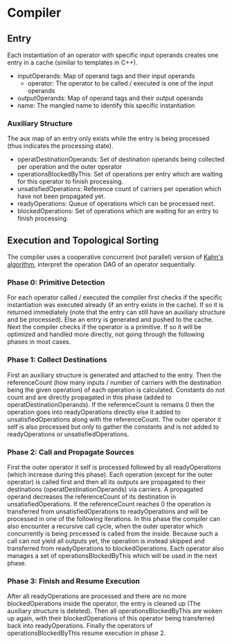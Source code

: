 # Compiler

## Entry
Each instantiation of an operator with specific input operands creates one entry in a cache (similar to templates in C++).
- inputOperands: Map of operand tags and their input operands
    - operator: The operator to be called / executed is one of the input operands
- outputOperands: Map of operand tags and their output operands
- name: The mangled name to identify this specific instantiation

### Auxiliary Structure
The aux map of an entry only exists while the entry is being processed (thus indicates the processing state).
- operatDestinationOperands: Set of destination operands being collected per operation and the outer operator
- operationsBlockedByThis: Set of operations per entry which are waiting for this operator to finish processing.
- unsatisfiedOperations: Reference count of carriers per operation which have not been propagated yet.
- readyOperations: Queue of operations which can be processed next.
- blockedOperations: Set of operations which are waiting for an entry to finish processing.


## Execution and Topological Sorting
The compiler uses a cooperative concurrent (not parallel) version of [Kahn's algorithm](https://en.wikipedia.org/wiki/Topological_sorting#Kahn's_algorithm),
interpret the operation DAG of an operator sequentially.

### Phase 0: Primitive Detection
For each operator called / executed the compiler first checks if the specific instantiation was executed already (if an entry exists in the cache).
If so it is returned immediately (note that the entry can still have an auxiliary structure and be processed).
Else an entry is generated and pushed to the cache.
Next the compiler checks if the operator is a primitive.
If so it will be optimized and handled more directly, not going through the following phases in most cases.

### Phase 1: Collect Destinations
First an auxiliary structure is generated and attached to the entry.
Then the referenceCount (how many inputs / number of carriers with the destination being the given operation) of each operation is calculated.
Constants do not count and are directly propagated in this phase (added to operatDestinationOperands).
If the referenceCount is remains 0 then the operation goes into readyOperations directly else it added to unsatisfiedOperations along with the referenceCount.
The outer operator it self is also processed but only to gather the constants and is not added to readyOperations or unsatisfiedOperations.

### Phase 2: Call and Propagate Sources
First the outer operator it self is processed followed by all readyOperations (which increase during this phase).
Each operation (except for the outer operator) is called first and then all its outputs are propagated to their destinations (operatDestinationOperands) via carriers.
A propagated operand decreases the referenceCount of its destination in unsatisfiedOperations.
If the referenceCount reaches 0 the operation is transferred from unsatisfiedOperations to readyOperations and will be processed in one of the following iterations.
In this phase the compiler can also encounter a recursive call cycle, when the outer operator which concurrently is being processed is called from the inside.
Because such a call can not yield all outputs yet, the operation is instead skipped and transferred from readyOperations to blockedOperations.
Each operator also manages a set of operationsBlockedByThis which will be used in the next phase.

### Phase 3: Finish and Resume Execution
After all readyOperations are processed and there are no more blockedOperations inside the operator, the entry is cleaned up (The auxiliary structure is deleted).
Then all operationsBlockedByThis are woken up again, with their blockedOperations of this operator being transferred back into readyOperations.
Finally the operators of operationsBlockedByThis resume execution in phase 2.
